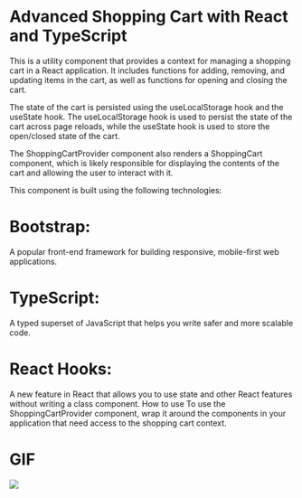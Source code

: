 
# Advanced Shopping Cart with React and TypeScript

This is a utility component that provides a context for managing a shopping cart in a React application. It includes functions for adding, removing, and updating items in the cart, as well as functions for opening and closing the cart.

The state of the cart is persisted using the useLocalStorage hook and the useState hook. The useLocalStorage hook is used to persist the state of the cart across page reloads, while the useState hook is used to store the open/closed state of the cart.

The ShoppingCartProvider component also renders a ShoppingCart component, which is likely responsible for displaying the contents of the cart and allowing the user to interact with it.

This component is built using the following technologies:

# Bootstrap:
 A popular front-end framework for building responsive, mobile-first web applications.
#   TypeScript:
 A typed superset of JavaScript that helps you write safer and more scalable code.
#   React Hooks:
 A new feature in React that allows you to use state and other React features without writing a class component.
How to use
To use the ShoppingCartProvider component, wrap it around the components in your application that need access to the shopping cart context.
  
  
  # GIF
  
![](https://github.com/Your_Repository_Name/Your_GIF_Name.gif)
